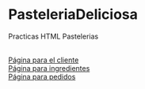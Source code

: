 # PasteleriaDeliciosa



Practicas HTML Pastelerias

<br>
<a href="Deliciosa.html">Página para el cliente</a>
<br>
<a href="Ingredientes.html">Página para ingredientes</a>
<br>
<a href="Pedidos.html">Página para pedidos</a>

